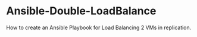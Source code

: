 # Ansible-Double-LoadBalance
How to create an Ansible Playbook for Load Balancing 2 VMs in replication.
